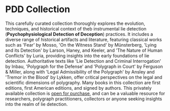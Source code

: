 # PDD Collection
This carefully curated collection thoroughly explores the evolution, techniques, and historical context of theb instrumental lie detection (**Psychophysiological Detection of Deception**) practices. It includes a diverse range of historical artifacts and literature, featuring classical works such as 'Fear' by Mosso, 'On the Witness Stand' by Münsterberg, 'Lying and its Detection' by Larson, Haney, and Keeler, and 'The Nature of Human Conflicts' by Luria, providing insights into the early foundations of lie detection. Authoritative texts like 'Lie Detection and Criminal Interrogation' by Inbau, 'Polygraph for the Defense' and 'Polygraph in Court' by Ferguson & Miller, along with 'Legal Admissibility of the Polygraph' by Ansley and 'Tremor in the Blood' by Lykken, offer critical perspectives on the legal and scientific dimensions of polygraphy. Many books in this collection are first editions, first American editions, and signed by authors. This privately available collection is [open for purchase](https://psiwell.com/pdd/), and can be a valuable resource for researchers, polygraph practitioners, collectors or anyone seeking insights into the realm of lie detection.
